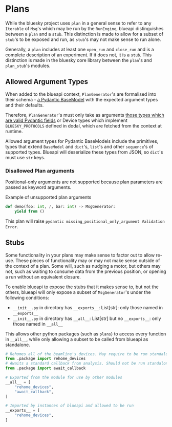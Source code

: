 # Plans

While the bluesky project uses `plan` in a general sense to refer to any `Iterable` of `Msg`'s which may be run by the `RunEngine`, blueapi distinguishes between a `plan` and a `stub`. This distinction is made to allow for a subset of `stub`'s to be exposed and run, as `stub`'s may not make sense to run alone.

Generally, a `plan` includes at least one `open_run` and `close_run` and is a complete description of an experiment. If it does not, it is a `stub`. This distinction is made in the bluesky core library between the `plan`'s and `plan_stub`'s modules.


## Allowed Argument Types

When added to the blueapi context, `PlanGenerator`'s are formalised into their schema - [a Pydantic BaseModel](https://docs.pydantic.dev/2.10/concepts/models/) with the expected argument types and their defaults. 

Therefore, `PlanGenerator`'s must only take as arguments [those types which are valid Pydantic fields](https://docs.pydantic.dev/dev/concepts/types) or Device types which implement `BLUESKY_PROTOCOLS` defined in dodal, which are fetched from the context at runtime.

Allowed argument types for Pydantic BaseModels include the primitives, types that extend `BaseModel` and `dict`'s, `list`'s  and other `sequence`'s of supported types. Blueapi will deserialize these types from JSON, so `dict`'s must use `str` keys.

### Disallowed Plan arguments

Positional-only arguments are not supported because plan parameters are passed as keyword arguments.

Example of unsupported plan arguments
```python
def demo(foo: int, /, bar: int) -> MsgGenerator:
    yield from ()
```
This plan will raise `pydantic missing_positional_only_argument Validation Error`.

## Stubs

Some functionality in your plans may make sense to factor out to allow re-use. These pieces of functionality may or may not make sense outside of the context of a plan. Some will, such as nudging a motor, but others may not, such as waiting to consume data from the previous position, or opening a run without an equivalent closure.

To enable blueapi to expose the stubs that it makes sense to, but not the others, blueapi will only expose a subset of `MsgGenerator`'s under the following conditions:

- `__init__.py` in directory has `__exports__`: List[str]: only those named in `__exports__`
- `__init__.py` in directory has `__all__`: List[str] but no `__exports__`: only those named in `__all__`

This allows other python packages (such as `plans`) to access every function in `__all__`, while only allowing a subset to be called from blueapi as standalone.

```python
# Rehomes all of the beamline's devices. May require to be run standalone
from .package import rehome_devices
# Awaits a standard callback from analysis. Should not be run standalone
from .package import await_callback

# Exported from the module for use by other modules
__all__ = [
    "rehome_devices",
    "await_callback",
]

# Imported by instances of blueapi and allowed to be run
__exports__ = [
    "rehome_devices",
]
```
